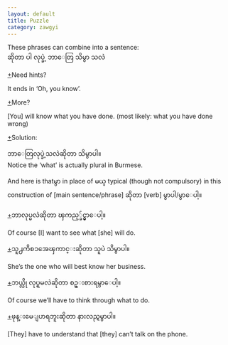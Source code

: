 ```yaml
---
layout: default
title: Puzzle
category: zawgyi
---
```


<p>These phrases can combine into a sentence:<br>
<span class='zawgyi'>ဆိုတာ ပါ လုပ္ခဲ့ ဘာေတြ သိမွာ သလဲ</span></p>

<p class='hide-trigger'><a href="#">+</a>Need hints?</p>
<p class='hide-this'>It ends in ‘Oh, you know’.</p>

<p class='hide-trigger'><a href="#">+</a>More?</p>
<p class='hide-this'>[You] will know what you have done. (most likely: what you have done wrong)</p>

<p class='hide-trigger'><a href="#">+</a>Solution:</p>
<p class='hide-this'><span class='zawgyi'>ဘာေတြလုပ္ခဲ့သလဲဆိုတာ သိမွာပါ။</span><br>
Notice the ‘what’ is actually plural in Burmese.</p>

<p>And here is that<span class='zawgyi'>မွာ </span> in place of <span class='zawgyi'>မယ္ </span> typical (though not compulsory) in this construction of [main sentence/phrase] <span class='zawgyi'> ဆိုတာ</span> [verb] <span class='zawgyi'>မွာပါ</span>/<span class='zawgyi'>မွာေပါ့။</span></p>

<p class='hide-trigger'><a href="#">+</a><span class='zawgyi'>ဘာလုပ္မလဲဆိုတာ ၾကည့္ခ်င္မွာေပါ့။</span></p>
<p class='hide-this'>Of course [I] want to see what [she] will do.</p>
<p class='hide-trigger'><a href="#">+</a><span class='zawgyi'>သူ႕ကိစၥအေၾကာင္းဆိုတာ သူပဲ သိမွာပါ။</span></p>
<p class='hide-this'>She’s the one who will best know her business.</p>
<p class='hide-trigger'><a href="#">+</a><span class='zawgyi'>ဘယ္လို လုပ္ရမလဲဆိုတာ စဥ္းစားရမွာေပါ့။</span></p>
<p class='hide-this'>Of course we’ll have to think through what to do.</p>
<p class='hide-trigger'><a href="#">+</a><span class='zawgyi'>ဖုန္းမေျပာရဘူးဆိုတာ နားလည္ရမွာပါ။</span></p>
<p class='hide-this'>[They] have to understand that [they] can’t talk on the phone.</p>
